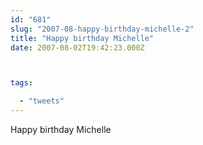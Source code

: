 ```yaml
---
id: "681"
slug: "2007-08-happy-birthday-michelle-2"
title: "Happy birthday Michelle"
date: 2007-08-02T19:42:23.000Z



tags:

  - "tweets"
---
```

<div class="sqs-html-content">
  <p>Happy birthday Michelle</p>
</div>
